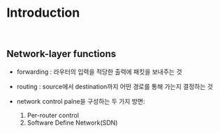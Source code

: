 Introduction
=========

<br/>

Network-layer functions
----------------------
* forwarding : 라우터의 입력을 적당한 출력에 패킷을 보내주는 것

* routing : source에서 destination까지 어떤 경로를 통해 가는지 결정하는 것

* network control palne을 구성하는 두 가지 방면:
  1. Per-router control
  2. Software Define Network(SDN) 

